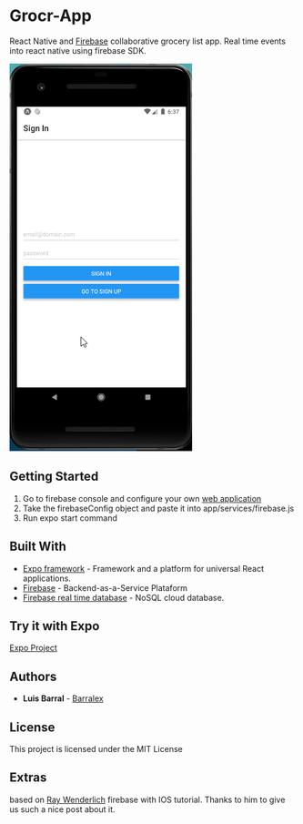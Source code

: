 # Grocr-App 
React Native and [Firebase](https://www.firebase.com/) collaborative grocery list app. Real time events into react native using firebase SDK.

![Grocr-App](app/assets/grocr-app.gif)

## Getting Started

1. Go to firebase console and configure your own [web application](https://firebase.google.com/docs/web/setup)
2. Take the firebaseConfig object and paste it into app/services/firebase.js
3. Run expo start command

## Built With

* [Expo framework](https://expo.io/) -   Framework and a platform for universal React applications.
* [Firebase](https://reactnative.dev/) - Backend-as-a-Service Plataform
* [Firebase real time database](https://firebase.google.com/docs/database) - NoSQL cloud database.

## Try it with Expo

[Expo Project](https://expo.io/@barralex/projects/Grocr-App)

## Authors

* **Luis Barral** - [Barralex](https://github.com/Barralex)

## License

This project is licensed under the MIT License

## Extras
based on [Ray Wenderlich](https://www.raywenderlich.com/3-firebase-tutorial-getting-started) firebase with IOS tutorial. Thanks to him to give us such a nice post about it. 

